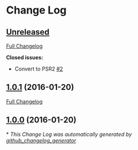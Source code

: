 # Change Log

## [Unreleased](https://github.com/gordonbanderson/weboftalent-staff/tree/HEAD)

[Full Changelog](https://github.com/gordonbanderson/weboftalent-staff/compare/1.0.1...HEAD)

**Closed issues:**

- Convert to PSR2 [\#2](https://github.com/gordonbanderson/weboftalent-staff/issues/2)

## [1.0.1](https://github.com/gordonbanderson/weboftalent-staff/tree/1.0.1) (2016-01-20)
[Full Changelog](https://github.com/gordonbanderson/weboftalent-staff/compare/1.0.0...1.0.1)

## [1.0.0](https://github.com/gordonbanderson/weboftalent-staff/tree/1.0.0) (2016-01-20)


\* *This Change Log was automatically generated by [github_changelog_generator](https://github.com/skywinder/Github-Changelog-Generator)*